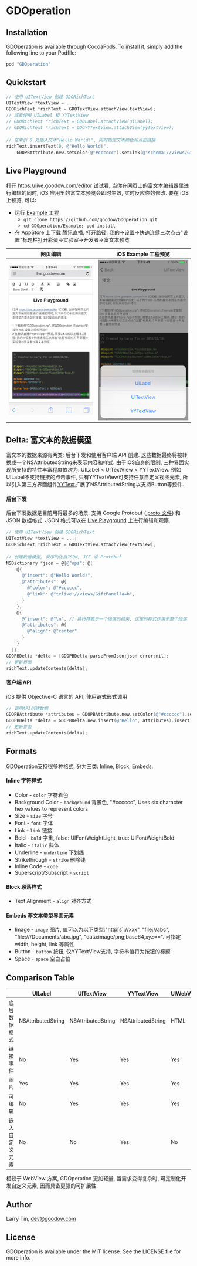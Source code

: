 # GDOperation

## Installation

GDOperation is available through [CocoaPods](http://cocoapods.org). To install
it, simply add the following line to your Podfile:

```ruby
pod "GDOperation"
```

## Quickstart

```objective-c
// 使用 UITextView 创建 GDORichText
UITextView *textView = ...;
GDORichText *richText = GDOTextView.attachView(textView);
// 或者使用 UILabel 和 YYTextView
// GDORichText *richText = GDOLabel.attachView(uiLabel);
// GDORichText *richText = GDOYYTextView.attachView(yyTextView);

// 在索引 0 处插入文本"Hello World!", 同时指定文本颜色和点击链接
richText.insertText(0, @"Hello World!",
    GDOPBAttribute.new.setColor(@"#cccccc").setLink(@"schema://views/GiftPanel?k=v"));
```

## Live Playground
打开 https://live.goodow.com/editor 试试看, 当你在网页上的富文本编辑器里进行编辑的同时, iOS 应用里的富文本预览会即时生效, 实时反应你的修改. 要在 iOS 上预览, 可以:
  - 运行 [Example 工程](https://github.com/goodow/GDOperation/tree/master/Example)
    - `git clone https://github.com/goodow/GDOperation.git`
    - `cd GDOperation/Example; pod install`
  - 在 AppStore 上下载 [腾讯直播](https://itunes.apple.com/cn/app/id1059716058), 打开路径: 我的->设置->快速连续三次点击"设置"标题栏打开彩蛋->实验室->开发者->富文本预览

网页编辑|iOS Example 工程预览
---|---
![网页编辑截图](screenshots/web.png)|![iOS 原生应用预览截图](screenshots/ios.png)

## Delta: 富文本的数据模型

富文本的数据来源有两类: 后台下发和使用客户端 API 创建.
这些数据最终将被转换成一个NSAttributedString来表示内容和样式. 由于iOS自身的限制, 三种界面实现所支持的特性丰富程度依次为: UILabel < UITextView < YYTextView. 例如UILabel不支持链接的点击事件, 只有YYTextView可支持任意自定义视图元素, 所以引入第三方界面组件[YYText](https://github.com/ibireme/YYText)扩展了NSAttributedString以支持Button等控件.

#### 后台下发

后台下发数据是目前用得最多的场景. 支持 Google Protobuf ([.proto 文件](protos/goodow_operation.proto)) 和 JSON 数据格式. JSON 格式可以在 [Live Playground](https://live.goodow.com/editor) 上进行编辑和观察.

```objective-c
// 使用 UITextView 创建 GDORichText
UITextView *textView = ...;
GDORichText *richText = GDOTextView.attachView(textView);

// 创建数据模型, 反序列化自JSON, JCE 或 Protobuf
NSDictionary *json = @{@"ops": @[
    @{
      @"insert": @"Hello World!",
      @"attributes": @{
        @"color": @"#cccccc",
        @"link": @"txlive://views/GiftPanel?a=b",
      }
    },
    @{
      @"insert": @"\n", // 换行符表示一个段落的结束, 这里的样式作用于整个段落
      @"attributes": @{
        @"align": @"center"
      }
    }
  ]};
GDOPBDelta *delta = [GDOPBDelta parseFromJson:json error:nil];
// 更新界面
richText.updateContents(delta);
```


#### 客户端 API

iOS 提供 Objective-C 语言的 API, 使用链式形式调用

```objective-c
// 调用API创建数据
GDOPBAttribute *attributes = GDOPBAttribute.new.setColor(@"#cccccc").setLink(@"txlive://views/GiftPanel?a=b");
GDOPBDelta *delta = GDOPBDelta.new.insert(@"Hello", attributes).insert(@" World!", nil);
// 更新界面
richText.updateContents(delta);
```

## Formats

GDOperation支持很多种格式, 分为三类: Inline, Block, Embeds.

#### Inline 字符样式

  - Color - `color` 字符着色
  - Background Color - `background` 背景色, "#cccccc", Uses six character hex values to represent colors
  - Size - `size` 字号
  - Font - `font` 字体
  - Link - `link` 链接
  - Bold - `bold`  字重, false: UIFontWeightLight, true: UIFontWeightBold
  - Italic - `italic` 斜体
  - Underline - `underline` 下划线
  - Strikethrough - `strike` 删除线
  - Inline Code - `code`
  - Superscript/Subscript - `script`

#### Block 段落样式

  - Text Alignment - `align` 对齐方式

#### Embeds 非文本类型界面元素

  - Image - `image` 图片, 值可以为以下类型:"http[s]://xxx", "file://abc", "file:///Documents/abc.jpg", "data:image/png;base64,xyz==". 可指定 width, height, link 等属性
  - Button - `button` 按钮, 仅YYTextView支持, 字符串值将为按钮的标题
  - Space - `space` 空白占位

## Comparison Table

|  | UILabel | UITextView | YYTextView | UIWebView |
| ------------ | ------------ | ------------ | ------------ | ------------ |
| 底层数据格式 | NSAttributedString | NSAttributedString | NSAttributedString | HTML |
| 链接事件 | No | Yes | Yes | Yes |
| 图片 | Yes | Yes | Yes | Yes |
| 可编辑 | No | Yes | Yes | Yes |
| 嵌入自定义元素 | No | No | Yes | No |

相较于 WebView 方案, GDOperation 更加轻量, 当需求变得复杂时, 可定制化开发自定义元素, 因而具备更强的可扩展性.



## Author

Larry Tin, dev@goodow.com

## License

GDOperation is available under the MIT license. See the LICENSE file for more info.
